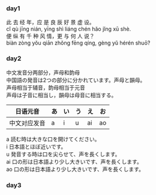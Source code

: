 ### day1
此 去 经 年，应 是 良 辰 好 景 虚 设。  
cǐ qù jīng nián, yīng shì liáng chén hǎo jǐng xū shè.  
便 纵 有 千 种 风 情，更 与 何 人 说？  
biàn zòng yǒu qiān zhǒng fēng qíng, gèng yǔ hérén shuō?   
### day2  
中文发音分两部分，声母和韵母  
中国語の発音は2つの部分に分かれています。声母と韻母。  
声母相当于辅音，韵母相当于元音  
声母は子音に相当し，韻母は母音に相当する。  

|日语元音|  あ  |  い  |  う  |  え  |  お  |
|----| ---- | ---- | ---- | ---- | ----|
|中文对应发音|a |  i |   u |  ai | ao|
a 読む時は大きな口を開けてください。  
i 日本語とほぼ近いです。  
u 発音する時は口を尖らせて、声を長くします。  
ai 口の形は日本語より少し大きいです、声を長くします。  
ao 口の形は日本語より少し大きいです、声を長くします。  
### day3    
